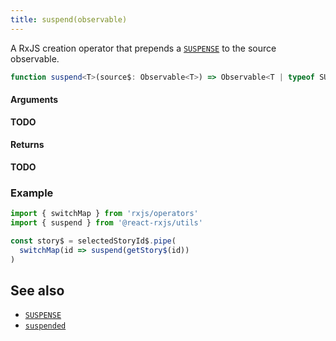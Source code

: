 ```yaml
---
title: suspend(observable)
---
```


A RxJS creation operator that prepends a [`SUSPENSE`] to the source observable.

```ts
function suspend<T>(source$: Observable<T>) => Observable<T | typeof SUSPEND>
```

#### Arguments

**TODO**

#### Returns

**TODO**

### Example

```ts
import { switchMap } from 'rxjs/operators'
import { suspend } from '@react-rxjs/utils'

const story$ = selectedStoryId$.pipe(
  switchMap(id => suspend(getStory$(id))
)
```

## See also
* [`SUSPENSE`]
* [`suspended`]

[`SUSPENSE`]: ../core/suspense
[`suspended`]: suspended